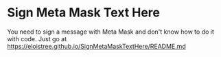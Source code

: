 # Sign Meta Mask Text Here
You need to sign a message with Meta Mask and don't know how to do it with code.
Just go at https://eloistree.github.io/SignMetaMaskTextHere/README.md
